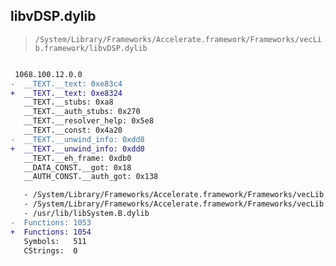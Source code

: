 ## libvDSP.dylib

> `/System/Library/Frameworks/Accelerate.framework/Frameworks/vecLib.framework/libvDSP.dylib`

```diff

 1068.100.12.0.0
-  __TEXT.__text: 0xe83c4
+  __TEXT.__text: 0xe8324
   __TEXT.__stubs: 0xa8
   __TEXT.__auth_stubs: 0x270
   __TEXT.__resolver_help: 0x5e8
   __TEXT.__const: 0x4a20
-  __TEXT.__unwind_info: 0xdd8
+  __TEXT.__unwind_info: 0xdd0
   __TEXT.__eh_frame: 0xdb0
   __DATA_CONST.__got: 0x18
   __AUTH_CONST.__auth_got: 0x138

   - /System/Library/Frameworks/Accelerate.framework/Frameworks/vecLib.framework/libBLAS.dylib
   - /System/Library/Frameworks/Accelerate.framework/Frameworks/vecLib.framework/libvMisc.dylib
   - /usr/lib/libSystem.B.dylib
-  Functions: 1053
+  Functions: 1054
   Symbols:   511
   CStrings:  0
 

```
